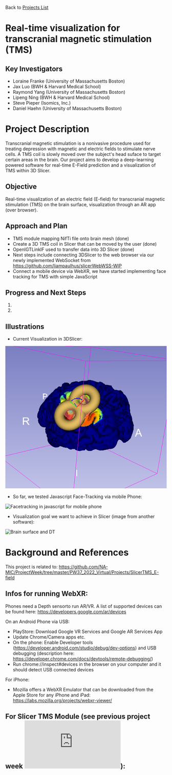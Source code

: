 Back to [Projects List](../../README.md#ProjectsList)

# Real-time visualization for transcranial magnetic stimulation (TMS)

## Key Investigators

- Loraine Franke (University of Massachusetts Boston)
- Jax Luo (BWH & Harvard Medical School)
- Raymond Yang (University of Massachusetts Boston)
- Lipeng Ning (BWH & Harvard Medical School)
- Steve Pieper (Isomics, Inc.)
- Daniel Haehn (University of Massachusetts Boston)

# Project Description

Transcranial magnetic stimulation is a nonivasive procedure used for treating depression with magnetic and electric fields to stimulate nerve cells. 
A TMS coil is slowly moved over the subject's head suface to target certain areas in the brain. 
Our project aims to develop a deep-learning powered software for real-time E-Field prediction and a visualization of TMS within 3D Slicer.

## Objective

Real-time visualization of an electric field (E-field) for transcranial magnetic stimulation (TMS) on the brain surface, visualization through an AR app (over browser).

## Approach and Plan
- TMS module mapping NifTi file onto brain mesh (done)
- Create a 3D TMS coil in Slicer that can be moved by the user (done)
- OpenIGTLinkIF used to transfer data into 3D Slicer (done)
- Next steps include connecting 3DSlicer to the web browser via our newly implemented WebSocket from https://github.com/liampaulhus/slicerWebWSS-WIP
- Connect a mobile device via WebXR, we have started implementing face tracking for TMS with simple JavaScript

## Progress and Next Steps

1.
2. 

## Illustrations

- Current Visualization in 3DSlicer:

![SlicerTMS Module with Efield mapped on brain](./tmscoil_on_brain_surface.png)

- So far, we tested Javascript Face-Tracking via mobile Phone:

![Facetracking in javascript for mobile phone](./brain_facetracking.png|width=200px)

- Visualization goal we want to achieve in Slicer (image from another software):

![Brain surface and DT](./tmsonbrain.png|width=200px)


# Background and References

This project is related to: https://github.com/NA-MIC/ProjectWeek/tree/master/PW37_2022_Virtual/Projects/SlicerTMS_E-field

## Infos for running WebXR:

Phones need a Depth sensorto run AR/VR. A list of supported devices can be found here: https://developers.google.com/ar/devices

On an Android Phone via USB: 
- PlayStore: Download Google VR Services and Google AR Services App
- Update Chrome/Camera apps etc.
- On the phone: Enable Developer tools (https://developer.android.com/studio/debug/dev-options) and USB debugging (description here: https://developer.chrome.com/docs/devtools/remote-debugging/)
- Run chrome://inspect#devices in the browser on your computer and it should detect USB connected devices

For iPhone: 
- Mozilla offers a WebXR Emulator that can be downloaded from the Apple Store for any iPhone and iPad: https://labs.mozilla.org/projects/webxr-viewer/

## For Slicer TMS Module (see previous project week ![PW 36](https://github.com/NA-MIC/ProjectWeek/blob/master/PW36_2022_Virtual/Projects/SlicerTMS_Module/README.md)):

<!-- vtkProbeFilter: https://vtk.org/doc/nightly/html/classvtkProbeFilter.html
Moving fiducials with CPYY: https://gist.github.com/pieper/f9da3e0a73c70981b48d0747132526d5

Measure rendering time in 3D Slicer:
1. Getting renderer: https://slicer.readthedocs.io/en/latest/developer_guide/script_repository.html#access-vtk-views-renderers-and-cameras
2. Then applying renderer.GetLastRenderTimeInSeconds() -->
